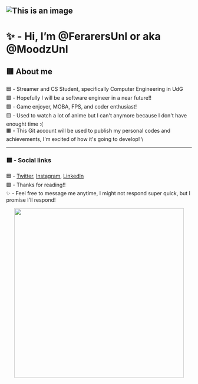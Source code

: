 ![This is an image](https://s4.anilist.co/file/anilistcdn/user/banner/b258364-H8lnNHmUTwb5.jpg)
-----------------------------------------------------------------------------------------------------------------------------
# ✨ - Hi, I’m @FerarersUnl or aka @MoodzUnl 

## 🟥 About me 
🟦 - Streamer and CS Student, specifically Computer Engineering in UdG \
🟪 - Hopefully I will be a software engineer in a near future!! \
🟩 - Game enjoyer, MOBA, FPS, and coder enthusiast! \
🟨 - Used to watch a lot of anime but I can't anymore because I don't have enought time :( \
🟧 - This Git account will be used to publish my personal codes and achievements, I'm excited of how it's going to develop! \
 
-----------------------------------------------------------------------------------------------------------------------------
### 🟥 - Social links 
🟦 - [Twitter](https://twitter.com/moodzunl), [Instagram](https://www.instagram.com/ferarersunl/), [LinkedIn](https://www.linkedin.com/in/oscar-sarabia-engineer/) \
🟪 - Thanks for reading!!\
✨ - Feel free to message me anytime, I might not respond super quick, but I promise I'll respond! 

<p align="center">
  <img width="460" height="460" src="center" src="https://i.ibb.co/wrcMKzp/cms-files-10224-1671210503-Prancheta-3.png">
</p>
<!---
FerarersUnl/FerarersUnl is a ✨ special ✨ repository because its `README.md` (this file) appears on your GitHub profile.
You can click the Preview link to take a look at your changes.
--->
